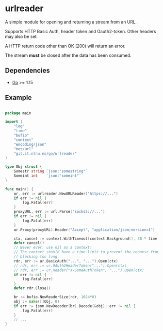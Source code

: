# urlreader

A simple module for opening and returning a stream from an URL.

Supports HTTP Basic Auth, header token and Oauth2-token.  Other headers may also be set.

A HTTP return code other than OK (200) will return an error.

The stream **must** be closed after the data has been consumed.

## Dependencies

* [Go](https://golang.org/) >= 1.15

## Example

```go

package main

import (
    "log"
    "time"
    "bufio"
    "context"
    "encoding/json"
    "net/url"
    "git.it.ntnu.no/go/urlreader"
)

type Obj struct {
    Somestr string `json:"somestring"`
    Someint int    `json:"someint"`
}

func main() {
    ur, err := urlreader.NewURLReader("https://...")
    if err != nil {
        log.Fatal(err)
    }
    proxyURL, err := url.Parse("socks5://...")
    if err != nil {
        log.Fatal(err)
    }
    ur.Proxy(proxyURL).Header("Accept", "application/json;version=1")

    ctx, cancel := context.WithTimeout(context.Background(), 30 * time.Second)
    defer cancel()
    // Never ever, use nil as a context!
    // The context should have a time-limit to prevent the request from
    // blocking too long.
    rdr, err := ur.BasicAuth("...", "...").Open(ctx)
    // rdr, err := ur.OAuth2HeaderToken("...").Open(ctx)
    // rdr, err := ur.Header("X-SomeAuthToken", "...").Open(ctx)
    if err != nil {
        log.Fatal(err)
    }
    defer rdr.Close()

    br := bufio.NewReaderSize(rdr, 1024*8)
    obj := make([]Obj, 0)
    if err := json.NewDecoder(br).Decode(&obj); err != nil {
        log.Fatal(err)
    }
    // ...
}
```

